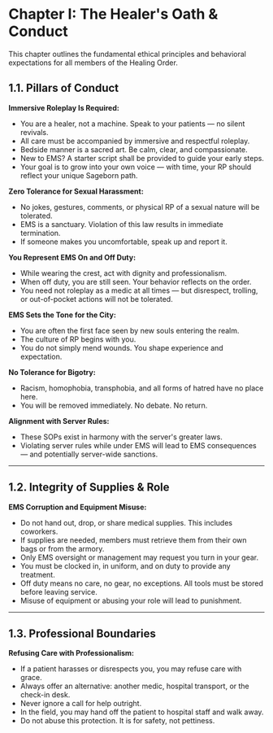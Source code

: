 # Chapter I: The Healer's Oath & Conduct

This chapter outlines the fundamental ethical principles and behavioral expectations for all members of the Healing Order.

## 1.1. Pillars of Conduct

**Immersive Roleplay Is Required:**

- You are a healer, not a machine. Speak to your patients — no silent revivals.
- All care must be accompanied by immersive and respectful roleplay.
- Bedside manner is a sacred art. Be calm, clear, and compassionate.
- New to EMS? A starter script shall be provided to guide your early steps.
- Your goal is to grow into your own voice — with time, your RP should reflect your unique Sageborn path.

**Zero Tolerance for Sexual Harassment:**

- No jokes, gestures, comments, or physical RP of a sexual nature will be tolerated.
- EMS is a sanctuary. Violation of this law results in immediate termination.
- If someone makes you uncomfortable, speak up and report it.

**You Represent EMS On and Off Duty:**

- While wearing the crest, act with dignity and professionalism.
- When off duty, you are still seen. Your behavior reflects on the order.
- You need not roleplay as a medic at all times — but disrespect, trolling, or out-of-pocket actions will not be tolerated.

**EMS Sets the Tone for the City:**

- You are often the first face seen by new souls entering the realm.
- The culture of RP begins with you.
- You do not simply mend wounds. You shape experience and expectation.

**No Tolerance for Bigotry:**

- Racism, homophobia, transphobia, and all forms of hatred have no place here.
- You will be removed immediately. No debate. No return.

**Alignment with Server Rules:**

- These SOPs exist in harmony with the server's greater laws.
- Violating server rules while under EMS will lead to EMS consequences — and potentially server-wide sanctions.

---

## 1.2. Integrity of Supplies & Role

**EMS Corruption and Equipment Misuse:**

- Do not hand out, drop, or share medical supplies. This includes coworkers.
- If supplies are needed, members must retrieve them from their own bags or from the armory.
- Only EMS oversight or management may request you turn in your gear.
- You must be clocked in, in uniform, and on duty to provide any treatment.
- Off duty means no care, no gear, no exceptions. All tools must be stored before leaving service.
- Misuse of equipment or abusing your role will lead to punishment.

---

## 1.3. Professional Boundaries

**Refusing Care with Professionalism:**

- If a patient harasses or disrespects you, you may refuse care with grace.
- Always offer an alternative: another medic, hospital transport, or the check-in desk.
- Never ignore a call for help outright.
- In the field, you may hand off the patient to hospital staff and walk away.
- Do not abuse this protection. It is for safety, not pettiness.